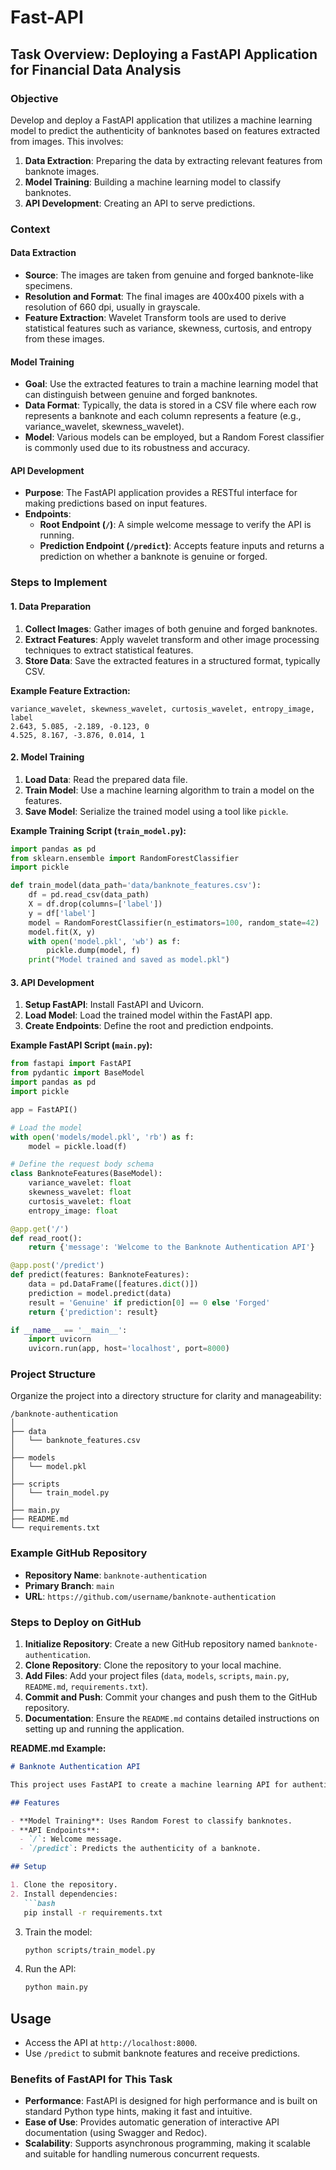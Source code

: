 # Fast-API

## Task Overview: Deploying a FastAPI Application for Financial Data Analysis

### Objective

Develop and deploy a FastAPI application that utilizes a machine learning model to predict the authenticity of banknotes based on features extracted from images. This involves:

1. **Data Extraction**: Preparing the data by extracting relevant features from banknote images.
2. **Model Training**: Building a machine learning model to classify banknotes.
3. **API Development**: Creating an API to serve predictions.

### Context

#### Data Extraction

- **Source**: The images are taken from genuine and forged banknote-like specimens.
- **Resolution and Format**: The final images are 400x400 pixels with a resolution of 660 dpi, usually in grayscale.
- **Feature Extraction**: Wavelet Transform tools are used to derive statistical features such as variance, skewness, curtosis, and entropy from these images.

#### Model Training

- **Goal**: Use the extracted features to train a machine learning model that can distinguish between genuine and forged banknotes.
- **Data Format**: Typically, the data is stored in a CSV file where each row represents a banknote and each column represents a feature (e.g., variance_wavelet, skewness_wavelet).
- **Model**: Various models can be employed, but a Random Forest classifier is commonly used due to its robustness and accuracy.

#### API Development

- **Purpose**: The FastAPI application provides a RESTful interface for making predictions based on input features.
- **Endpoints**:
  - **Root Endpoint (`/`)**: A simple welcome message to verify the API is running.
  - **Prediction Endpoint (`/predict`)**: Accepts feature inputs and returns a prediction on whether a banknote is genuine or forged.

### Steps to Implement

#### 1. Data Preparation

1. **Collect Images**: Gather images of both genuine and forged banknotes.
2. **Extract Features**: Apply wavelet transform and other image processing techniques to extract statistical features.
3. **Store Data**: Save the extracted features in a structured format, typically CSV.

**Example Feature Extraction:**
```text
variance_wavelet, skewness_wavelet, curtosis_wavelet, entropy_image, label
2.643, 5.085, -2.189, -0.123, 0
4.525, 8.167, -3.876, 0.014, 1
```

#### 2. Model Training

1. **Load Data**: Read the prepared data file.
2. **Train Model**: Use a machine learning algorithm to train a model on the features.
3. **Save Model**: Serialize the trained model using a tool like `pickle`.

**Example Training Script (`train_model.py`):**
```python
import pandas as pd
from sklearn.ensemble import RandomForestClassifier
import pickle

def train_model(data_path='data/banknote_features.csv'):
    df = pd.read_csv(data_path)
    X = df.drop(columns=['label'])
    y = df['label']
    model = RandomForestClassifier(n_estimators=100, random_state=42)
    model.fit(X, y)
    with open('model.pkl', 'wb') as f:
        pickle.dump(model, f)
    print("Model trained and saved as model.pkl")
```

#### 3. API Development

1. **Setup FastAPI**: Install FastAPI and Uvicorn.
2. **Load Model**: Load the trained model within the FastAPI app.
3. **Create Endpoints**: Define the root and prediction endpoints.

**Example FastAPI Script (`main.py`):**
```python
from fastapi import FastAPI
from pydantic import BaseModel
import pandas as pd
import pickle

app = FastAPI()

# Load the model
with open('models/model.pkl', 'rb') as f:
    model = pickle.load(f)

# Define the request body schema
class BanknoteFeatures(BaseModel):
    variance_wavelet: float
    skewness_wavelet: float
    curtosis_wavelet: float
    entropy_image: float

@app.get('/')
def read_root():
    return {'message': 'Welcome to the Banknote Authentication API'}

@app.post('/predict')
def predict(features: BanknoteFeatures):
    data = pd.DataFrame([features.dict()])
    prediction = model.predict(data)
    result = 'Genuine' if prediction[0] == 0 else 'Forged'
    return {'prediction': result}

if __name__ == '__main__':
    import uvicorn
    uvicorn.run(app, host='localhost', port=8000)
```

### Project Structure

Organize the project into a directory structure for clarity and manageability:

```
/banknote-authentication
│
├── data
│   └── banknote_features.csv
│
├── models
│   └── model.pkl
│
├── scripts
│   └── train_model.py
│
├── main.py
├── README.md
└── requirements.txt
```

### Example GitHub Repository

- **Repository Name**: `banknote-authentication`
- **Primary Branch**: `main`
- **URL**: `https://github.com/username/banknote-authentication`

### Steps to Deploy on GitHub

1. **Initialize Repository**: Create a new GitHub repository named `banknote-authentication`.
2. **Clone Repository**: Clone the repository to your local machine.
3. **Add Files**: Add your project files (`data`, `models`, `scripts`, `main.py`, `README.md`, `requirements.txt`).
4. **Commit and Push**: Commit your changes and push them to the GitHub repository.
5. **Documentation**: Ensure the `README.md` contains detailed instructions on setting up and running the application.

**README.md Example:**
```markdown
# Banknote Authentication API

This project uses FastAPI to create a machine learning API for authenticating banknotes based on extracted image features.

## Features

- **Model Training**: Uses Random Forest to classify banknotes.
- **API Endpoints**:
  - `/`: Welcome message.
  - `/predict`: Predicts the authenticity of a banknote.

## Setup

1. Clone the repository.
2. Install dependencies:
   ```bash
   pip install -r requirements.txt
   ```
3. Train the model:
   ```bash
   python scripts/train_model.py
   ```
4. Run the API:
   ```bash
   python main.py
   
## Usage

- Access the API at `http://localhost:8000`.
- Use `/predict` to submit banknote features and receive predictions.
  
### Benefits of FastAPI for This Task

- **Performance**: FastAPI is designed for high performance and is built on standard Python type hints, making it fast and intuitive.
- **Ease of Use**: Provides automatic generation of interactive API documentation (using Swagger and Redoc).
- **Scalability**: Supports asynchronous programming, making it scalable and suitable for handling numerous concurrent requests.
